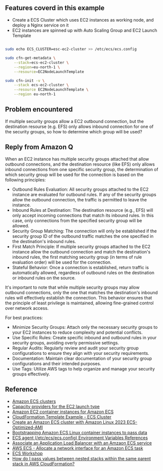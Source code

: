 ## Features coverd in this example
- Create a ECS Cluster which uses EC2 instances as working node, and deploy a Nginx service on it
- EC2 instances are spinned up with Auto Scaling Group and EC2 Launch Template


##
```bash
sudo echo ECS_CLUSTER=esc-ec2-cluster >> /etc/ecs/ecs.config

sudo cfn-get-metadata \
    --stack=ecs-ec2-cluster \
    --region=eu-north-1 \
    --resource=EC2NodeLaunchTemplate

sudo cfn-init -v \
    --stack ecs-ec2-cluster \
    --resource EC2NodeLaunchTemplate \
    --region eu-north-1    
```

## Problem encountered

If multiple security groups allow a EC2 outbound connection, but the destination resourse (e.g. EFS) only allows inbound connection for one of the security groups, so how to determine which group will be used?

## Reply from Amazon Q
When an EC2 instance has multiple security groups attached that allow outbound connections, and the destination resource (like EFS) only allows inbound connections from one specific security group, the determination of which security group will be used for the connection is based on the following principles:

* Outbound Rules Evaluation: All security groups attached to the EC2 instance are evaluated for outbound rules. If any of the security groups allow the outbound connection, the traffic is permitted to leave the instance.
* Inbound Rules at Destination: The destination resource (e.g., EFS) will only accept incoming connections that match its inbound rules. In this case, only connections from the specified security group will be allowed.
* Security Group Matching: The connection will only be established if the security group ID of the outbound traffic matches the one specified in the destination's inbound rules.
* First Match Principle: If multiple security groups attached to the EC2 instance allow the outbound connection and match the destination's inbound rules, the first matching security group (in terms of rule evaluation order) will be used for the connection.
* Stateful Behavior: Once a connection is established, return traffic is automatically allowed, regardless of outbound rules on the destination or inbound rules on the source.

It's important to note that while multiple security groups may allow outbound connections, only the one that matches the destination's inbound rules will effectively establish the connection. This behavior ensures that the principle of least privilege is maintained, allowing fine-grained control over network access.

For best practices:

* Minimize Security Groups: Attach only the necessary security groups to your EC2 instances to reduce complexity and potential conflicts.
* Use Specific Rules: Create specific inbound and outbound rules in your security groups, avoiding overly permissive settings.
* Regular Audits: Regularly review and audit your security group configurations to ensure they align with your security requirements.
* Documentation: Maintain clear documentation of your security group configurations and their intended purposes.
* Use Tags: Utilize AWS tags to help organize and manage your security groups effectively.

## Reference
- [Amazon ECS clusters](https://docs.aws.amazon.com/AmazonECS/latest/developerguide/clusters.html)
- [Capacity providers for the EC2 launch type](https://docs.aws.amazon.com/AmazonECS/latest/developerguide/asg-capacity-providers.html)
- [Amazon EC2 container instances for Amazon ECS](https://docs.aws.amazon.com/AmazonECS/latest/developerguide/create-capacity.html)
- [CloudFormation Template Example - ECS Cluster](https://docs.aws.amazon.com/AWSCloudFormation/latest/UserGuide/quickref-ecs.html)
- [Create an Amazon ECS cluster with Amazon Linux 2023 ECS-Optimized-AMI](https://docs.aws.amazon.com/AWSCloudFormation/latest/UserGuide/aws-resource-ecs-cluster.html#aws-resource-ecs-cluster--examples--Create_an_cluster_with_the_Amazon_Linux_2023_ECS-Optimized-AMI)
- [Bootstrapping Amazon ECS Linux container instances to pass data](https://docs.aws.amazon.com/AmazonECS/latest/developerguide/bootstrap_container_instance.html)
- [ECS agent (/etc/ecs/ecs.config) Environment Variables References](https://github.com/aws/amazon-ecs-agent/blob/master/README.md#environment-variables)
- [Associate an Application Load Balancer with an Amzaon ECS service](https://docs.aws.amazon.com/AWSCloudFormation/latest/UserGuide/aws-resource-ecs-service.html#aws-resource-ecs-service--examples--Associate_an_Application_Load_Balancer_with_an_service)
- [AWS ECS - Allocate a network interface for an Amazon ECS task](https://docs.aws.amazon.com/AmazonECS/latest/developerguide/task-networking-awsvpc.html)
- [ECS Workshop](https://ecsworkshop.com/ecs_networking/awsvpc/)
- [How do I pass values between nested stacks within the same parent stack in AWS CloudFormation?](https://repost.aws/knowledge-center/cloudformation-nested-stacks-values)